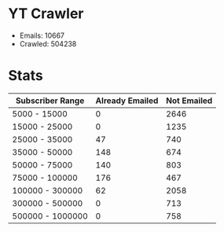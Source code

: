# YT Crawler
- Emails: 10667
- Crawled: 504238

# Stats
| Subscriber Range  | Already Emailed | Not Emailed |
|-------|-------|-------|
| 5000 - 15000 | 0 | 2646 |
| 15000 - 25000 | 0 | 1235 |
| 25000 - 35000 | 47 | 740 |
| 35000 - 50000 | 148 | 674 |
| 50000 - 75000 | 140 | 803 |
| 75000 - 100000 | 176 | 467 |
| 100000 - 300000 | 62 | 2058 |
| 300000 - 500000 | 0 | 713 |
| 500000 - 1000000 | 0 | 758 |
